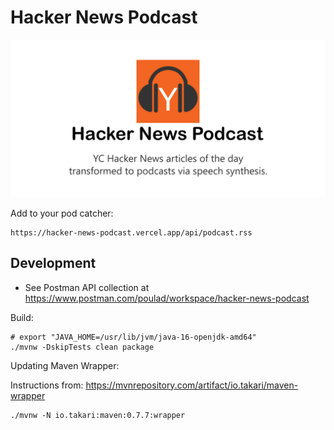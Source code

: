 # Hacker News Podcast

<p align="center"><a href="https://hacker-news-podcast.vercel.app" target="_blank"><img src=".\podcast-web\public\hacker-news-podcast-repo.png" /></a></p>

Add to your pod catcher:

```text
https://hacker-news-podcast.vercel.app/api/podcast.rss
```

## Development

- See Postman API collection at https://www.postman.com/poulad/workspace/hacker-news-podcast

Build:

```shell
# export "JAVA_HOME=/usr/lib/jvm/java-16-openjdk-amd64"
./mvnw -DskipTests clean package
```

Updating Maven Wrapper:

Instructions from: https://mvnrepository.com/artifact/io.takari/maven-wrapper

```shell
./mvnw -N io.takari:maven:0.7.7:wrapper
```

<!--

## TODO

- [ ] Find a way to run the Flask API backend. https://github.com/ripienaar/free-for-dev#paas

NOTES:


docker run --publish 5002:5002 --name tts --detach synesthesiam/mozillatts

docker logs --follow tts

docker rm -fv tts

docker run --rm --name hnp-elasticsearch -p 9200:9200 -p 9300:9300 -e "discovery.type=single-node" elasticsearch:7.10.1

-->
